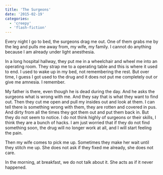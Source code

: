 ```yaml
---
title: 'The Surgeons'
date: '2015-02-19'
categories:
  - 'creepy'
  - 'flash-fiction'
---
```


Every night I go to bed, the surgeons drag me out. One of them grabs me by the
leg and pulls me away from, my wife, my family. I cannot do anything because I
am already under light anesthesia.

<!-- truncate -->


In a long hospital hallway, they put me in a wheelchair and wheel me into an
operating room. They strap me to a operating table and this is where it used to
end. I used to wake up in my bed, not remembering the rest. But over time, I
guess I got used to the drug and it does not put me completely out or give me
amnesia. I remember.

My father is there, even though he is dead during the day. And he asks the
surgeons what is wrong with me. And they say that is what they want to find out.
Then they cut me open and pull my insides out and look at them. I can tell there
is something wrong with them, they are rotten and covered in pus. And dirty from
all the times they got them out and put them back in. But they do not seem to
notice. I do not think highly of surgeons or their skills, I think they are a
bunch of hacks. I am just worried that if they do not find something soon, the
drug will no longer work at all, and I will start feeling the pain.

Then my wife comes to pick me up. Sometimes they make her wait until they stitch
me up. She does not ask if they fixed me already, she does not care.

In the morning, at breakfast, we do not talk about it. She acts as if it never
happened.
